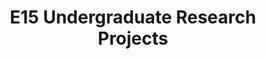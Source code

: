 ---
layout: project_batch
title: E15 Undergraduate Research Projects
permalink: /4yp/e15/
has_children: true
parent: Undergraduate Research Projects
batch: e15
code: 4yp

search_exclude: true
default_thumb_image: /data/categories/4yp/thumbnail.jpg
description: Research projects carried out by final year Computer Engineering students as part of coursework
---